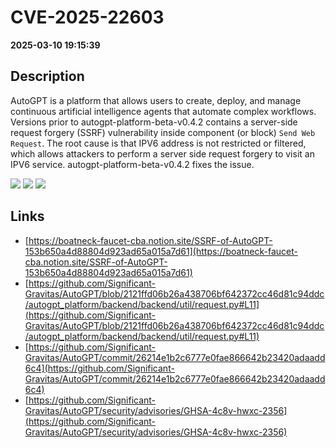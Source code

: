 # CVE-2025-22603

**2025-03-10 19:15:39**

## Description
AutoGPT is a platform that allows users to create, deploy, and manage continuous artificial intelligence agents that automate complex workflows. Versions prior to autogpt-platform-beta-v0.4.2 contains a server-side request forgery (SSRF) vulnerability inside component (or block) `Send Web Request`. The root cause is  that IPV6 address is not restricted or filtered, which allows attackers to perform a server side request forgery to visit an IPV6 service. autogpt-platform-beta-v0.4.2 fixes the issue.

![](https://img.shields.io/static/v1?label=Score&message=7.7&color=red)
![](https://img.shields.io/static/v1?label=Severity&message=HIGH&color=red)
![](https://img.shields.io/static/v1?label=CWE&message=SSRF&color=green)

## Links
- [https://boatneck-faucet-cba.notion.site/SSRF-of-AutoGPT-153b650a4d88804d923ad65a015a7d61](https://boatneck-faucet-cba.notion.site/SSRF-of-AutoGPT-153b650a4d88804d923ad65a015a7d61)
- [https://github.com/Significant-Gravitas/AutoGPT/blob/2121ffd06b26a438706bf642372cc46d81c94ddc/autogpt_platform/backend/backend/util/request.py#L11](https://github.com/Significant-Gravitas/AutoGPT/blob/2121ffd06b26a438706bf642372cc46d81c94ddc/autogpt_platform/backend/backend/util/request.py#L11)
- [https://github.com/Significant-Gravitas/AutoGPT/commit/26214e1b2c6777e0fae866642b23420adaadd6c4](https://github.com/Significant-Gravitas/AutoGPT/commit/26214e1b2c6777e0fae866642b23420adaadd6c4)
- [https://github.com/Significant-Gravitas/AutoGPT/security/advisories/GHSA-4c8v-hwxc-2356](https://github.com/Significant-Gravitas/AutoGPT/security/advisories/GHSA-4c8v-hwxc-2356)
